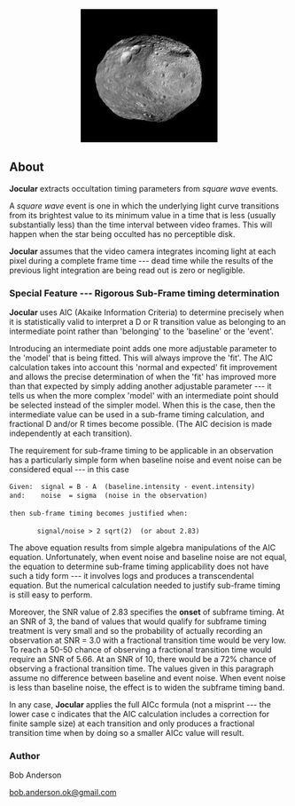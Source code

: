 

<center><img src="Vesta.jpg"></center>

## About

**Jocular** extracts occultation timing parameters from *square wave* events.

A *square wave* event is one in which the underlying light curve transitions from its brightest value to its minimum value in a time that is less (usually substantially less) than the time interval between video frames.  This will happen when the star being occulted has no perceptible disk.

**Jocular** assumes that the video camera integrates incoming light at each pixel during a complete frame time --- dead time while the results of the previous light integration are being read out is zero or negligible.

### Special Feature --- Rigorous Sub-Frame timing determination

**Jocular** uses AIC (Akaike Information Criteria) to determine precisely when it is statistically valid to interpret a D or R transition value as belonging to an intermediate point rather than 'belonging' to the 'baseline' or the 'event'.

Introducing an intermediate point adds one more adjustable parameter to the 'model' that is being fitted.  This will always improve the 'fit'. The AIC calculation takes into account this 'normal and expected' fit improvement and allows the precise determination of when the 'fit' has improved more than that expected by simply adding another adjustable parameter --- it tells us when the more complex 'model' with an intermediate point should be selected instead of the simpler model. When this is the case, then the intermediate value can be used in a sub-frame timing calculation, and fractional D and/or R times become possible. (The AIC decision is made independently at each transition).

The requirement for sub-frame timing to be applicable in an observation has a particularly simple form when baseline noise and event noise can be considered equal --- in this case

    Given:  signal = B - A  (baseline.intensity - event.intensity)
    and:    noise  = sigma  (noise in the observation)
    
    then sub-frame timing becomes justified when:  
    
           signal/noise > 2 sqrt(2)  (or about 2.83)

The above equation results from simple algebra manipulations of the AIC equation.  Unfortunately, when event noise and baseline noise are not equal, the equation to determine sub-frame timing applicability does not have such a tidy form --- it involves logs and produces a transcendental equation.  But the numerical calculation needed to justify sub-frame timing is still easy to perform.

Moreover, the SNR value of 2.83 specifies the **onset** of subframe timing.  At an SNR of 3, the band of values that would qualify for subframe timing treatment is very small and so the probability of actually recording an observation at SNR = 3.0 with a fractional transition time would be very low.  To reach a 50-50 chance of observing a fractional transition time would require an SNR of 5.66.  At an SNR of 10, there would be a 72% chance of observing a fractional transition time.  The values given in this paragraph assume no difference between baseline and event noise.  When event noise is less than baseline noise, the effect is to widen the subframe timing band.

In any case, **Jocular** applies the full AICc formula (not a misprint --- the lower case c indicates that the AIC calculation includes a correction for finite sample size) at each transition and only produces a fractional transition time when by doing so a smaller AICc value will result. 

### Author

Bob Anderson

bob.anderson.ok@gmail.com

 
    
     

